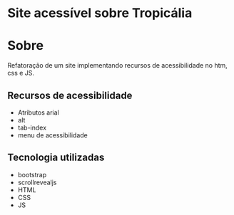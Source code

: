 # Site acessível sobre Tropicália 
# Sobre 
Refatoração de um site implementando recursos de acessibilidade no htm, css e JS.
## Recursos de acessibilidade 
- Atributos arial 
- alt
- tab-index
- menu de acessibilidade
## Tecnologia utilizadas
- bootstrap
- scrollrevealjs
- HTML
- CSS
- JS 